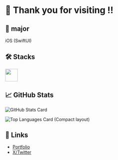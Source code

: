 # 👋 Thank you for visiting !!

## 🧠 major
iOS (SwiftUI)

## 🛠 Stacks
<p>
  <img src="https://cdn.jsdelivr.net/gh/devicons/devicon/icons/swift/swift-original.svg" width="40"/>
</p>

## 📈 GitHub Stats
![GitHub Stats Card](https://github-readme-stats.vercel.app/api?username=zizi4n5)

![Top Languages Card (Compact layout)](https://github-readme-stats.vercel.app/api/top-langs/?username=zizi4n5&layout=compact)


## 🔗 Links
- [Portfolio](https://apps.apple.com/jp/app/mecap/id6743491726)
- [X/Twitter](https://x.com/otsurum)

